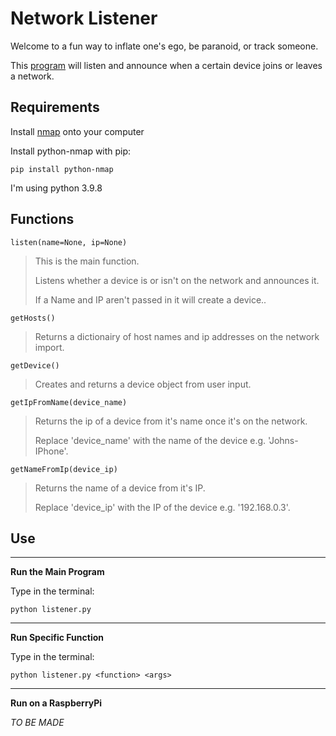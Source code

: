 # Network Listener

Welcome to a fun way to inflate one's ego, be paranoid, or track someone.

This [program](listener.py) will listen and announce when a certain device joins or leaves a network.

## Requirements

Install [nmap](https://nmap.org/download.html) onto your computer

Install python-nmap with pip:

`pip install python-nmap`

I'm using python 3.9.8

## Functions

`listen(name=None, ip=None)`

> This is the main function.
>
> Listens whether a device is or isn't on the network and announces it.
>
> If a Name and IP aren't passed in it will create a device..

`getHosts()`

> Returns a dictionairy of host names and ip addresses on the network import.

`getDevice()`

> Creates and returns a device object from user input.

`getIpFromName(device_name)`

> Returns the ip of a device from it's name once it's on the network.
>
> Replace 'device_name' with the name of the device e.g. 'Johns-IPhone'.

`getNameFromIp(device_ip)`

> Returns the name of a device from it's IP.
>
> Replace 'device_ip' with the IP of the device e.g. '192.168.0.3'.

## Use

---

**Run the Main Program**

Type in the terminal:

`python listener.py`

---

**Run Specific Function**

Type in the terminal:

`python listener.py <function> <args>`

---

**Run on a RaspberryPi**

_TO BE MADE_
